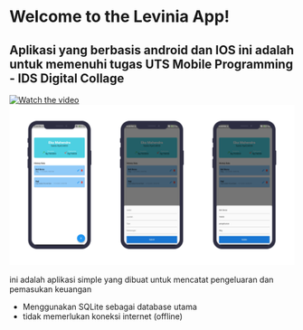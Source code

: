 # **Welcome to the Levinia App!**

## Aplikasi yang berbasis android dan IOS ini adalah untuk  memenuhi tugas UTS Mobile Programming - IDS Digital Collage
[![Watch the video](https://i.imgur.com/vKb2F1B.png)](https://youtu.be/vt5fpE0bzSY)
![Screen](https://github.com/mahendra022/Levinia/blob/master/assets/mockup/mockup1.png)

ini adalah aplikasi simple yang dibuat untuk mencatat pengeluaran dan pemasukan keuangan

* Menggunakan SQLite sebagai database utama
* tidak memerlukan koneksi internet (offline)
